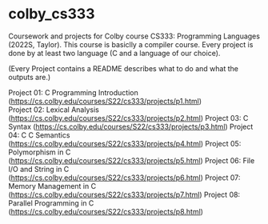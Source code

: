 # colby_cs333
Coursework and projects for Colby course CS333: Programming Languages (2022S, Taylor). 
This course is basiclly a compiler course. Every project is done by at least two language (C and a language of our choice).

(Every Project contains a README describes what to do and what the outputs are.)

Project 01: C Programming Introduction (https://cs.colby.edu/courses/S22/cs333/projects/p1.html)<br>
Project 02: Lexical Analysis (https://cs.colby.edu/courses/S22/cs333/projects/p2.html)
Project 03: C Syntax (https://cs.colby.edu/courses/S22/cs333/projects/p3.html)
Project 04: C C Semantics (https://cs.colby.edu/courses/S22/cs333/projects/p4.html)
Project 05: Polymorphism in C (https://cs.colby.edu/courses/S22/cs333/projects/p5.html)
Project 06: File I/O and String in C (https://cs.colby.edu/courses/S22/cs333/projects/p6.html)
Project 07: Memory Management in C (https://cs.colby.edu/courses/S22/cs333/projects/p7.html)
Project 08: Parallel Programming in C (https://cs.colby.edu/courses/S22/cs333/projects/p8.html)

